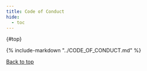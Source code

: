 ```yaml
---
title: Code of Conduct
hide:
  - toc
---
```


<a id="__top"></a>
[](){#top}

{% include-markdown "../CODE_OF_CONDUCT.md" %}

[Back to top](#top)
